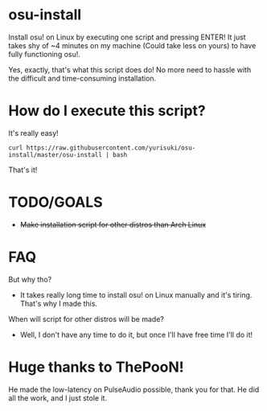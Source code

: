 # osu-install
Install osu! on Linux by executing one script and pressing ENTER! It just takes shy of ~4 minutes on my machine (Could take less on yours) to have fully functioning osu!.

Yes, exactly, that's what this script does do! No more need to hassle with the difficult and time-consuming installation.

# How do I execute this script?
It's really easy!
```
curl https://raw.githubusercontent.com/yurisuki/osu-install/master/osu-install | bash
```
That's it!

# TODO/GOALS
- ~~Make installation script for other distros than Arch Linux~~

# FAQ
But why tho?
- It takes really long time to install osu! on Linux manually and it's tiring. That's why I made this.

When will script for other distros will be made?
- Well, I don't have any time to do it, but once I'll have free time I'll do it!

# Huge thanks to ThePooN!
He made the low-latency on PulseAudio possible, thank you for that. He did all the work, and I just stole it.

